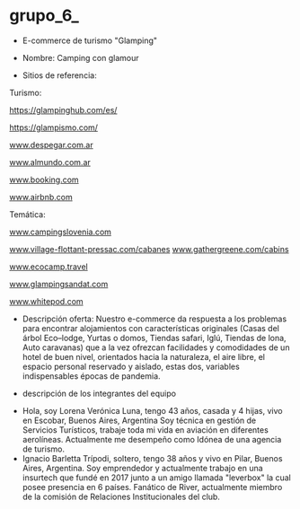 # grupo_6_
* E-commerce de turismo "Glamping"
* Nombre:  Camping con glamour

* Sitios de referencia:

Turismo:

https://glampinghub.com/es/

https://glampismo.com/

www.despegar.com.ar

www.almundo.com.ar

www.booking.com

www.airbnb.com

Temática:

www.campingslovenia.com

www.village-flottant-pressac.com/cabanes
www.gathergreene.com/cabins

www.ecocamp.travel

www.glampingsandat.com

www.whitepod.com

* Descripción oferta:
Nuestro e-commerce da respuesta a los problemas para encontrar alojamientos con características originales (Casas del árbol
Eco–lodge, Yurtas o domos, Tiendas safari, Iglú, Tiendas de lona, Auto caravanas) que a la vez ofrezcan facilidades y comodidades de un hotel de buen nivel, orientados hacia la naturaleza, el aire libre, el espacio personal reservado y aislado, estas dos, variables indispensables épocas de pandemia.

* descripción de los integrantes del equipo

- Hola, soy Lorena Verónica Luna, tengo 43 años, casada y 4 hijas, vivo en Escobar, Buenos Aires, Argentina
Soy técnica en gestión de Servicios Turísticos, trabaje toda mi vida en aviación en diferentes aerolíneas. Actualmente me desempeño como Idónea de una agencia de turismo.
- Ignacio Barletta Trípodi, soltero, tengo 38 años y vivo en Pilar, Buenos Aires, Argentina.
Soy emprendedor y actualmente trabajo en una insurtech que fundé en 2017 junto a un amigo llamada "leverbox" la cual posee presencia en 6 países.
Fanático de River, actualmente miembro de la comisión de Relaciones Institucionales del club.
